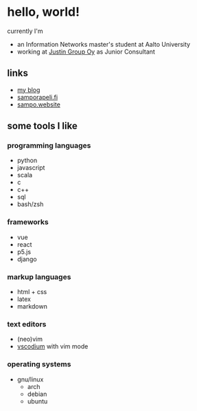 # hello, world!
currently I'm
* an Information Networks master's student at Aalto University
* working at [Justin Group Oy](https://justin.fi) as Junior Consultant

## links
* [my blog](https://sampo.website/blog/en/)
* [samporapeli.fi](https://samporapeli.fi)
* [sampo.website](https://sampo.website)

## some tools I like
### programming languages
* python
* javascript
* scala
* c
* c++
* sql
* bash/zsh

### frameworks
* vue
* react
* p5.js
* django

### markup languages
* html + css
* latex
* markdown

### text editors
* (neo)vim
* [vscodium](https://github.com/VSCodium/vscodium) with vim mode

### operating systems
* gnu/linux
    * arch
    * debian
    * ubuntu
